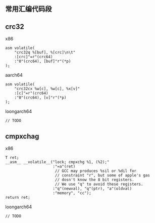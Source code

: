 ## 常用汇编代码段

## crc32
x86
```
asm volatile(
    "crc32q %[buf], %[crc]\n\t"
    :[crc]"=r"(crc64)
    :"0"(crc64), [buf]"r"(*p)
);
```
aarch64
```
asm volatile(
    "crc32cx %w[c], %w[c], %x[v]"
    :[c]"=r"(crc64)
    :"0"(crc64), [v]"r"(*p)
);
```

loongarch64
```
// TODO
```

## cmpxchag

x86
```
T ret;
__asm__ __volatile__("lock; cmpxchg %1, (%2);"
                     :"=a"(ret)
                      // GCC may produces %sil or %dil for
                      // constraint "r", but some of apple's gas
                      // dosn't know the 8 bit registers.
                      // We use "q" to avoid these registers.
                     :"q"(newval), "q"(ptr), "a"(oldval)
                     :"memory", "cc");
return ret;
```
loongarch64
```
// TODO
```
